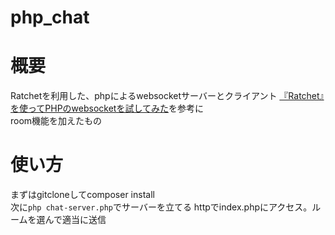 # php_chat


# 概要
Ratchetを利用した、phpによるwebsocketサーバーとクライアント
[『Ratchet』を使ってPHPのwebsocketを試してみた](http://www.mediaplex.co.jp/blogs/creative/retchet-websocket/)を参考に  
room機能を加えたもの

# 使い方
まずはgitcloneしてcomposer install  
次に`php chat-server.php`でサーバーを立てる
httpでindex.phpにアクセス。ルームを選んで適当に送信